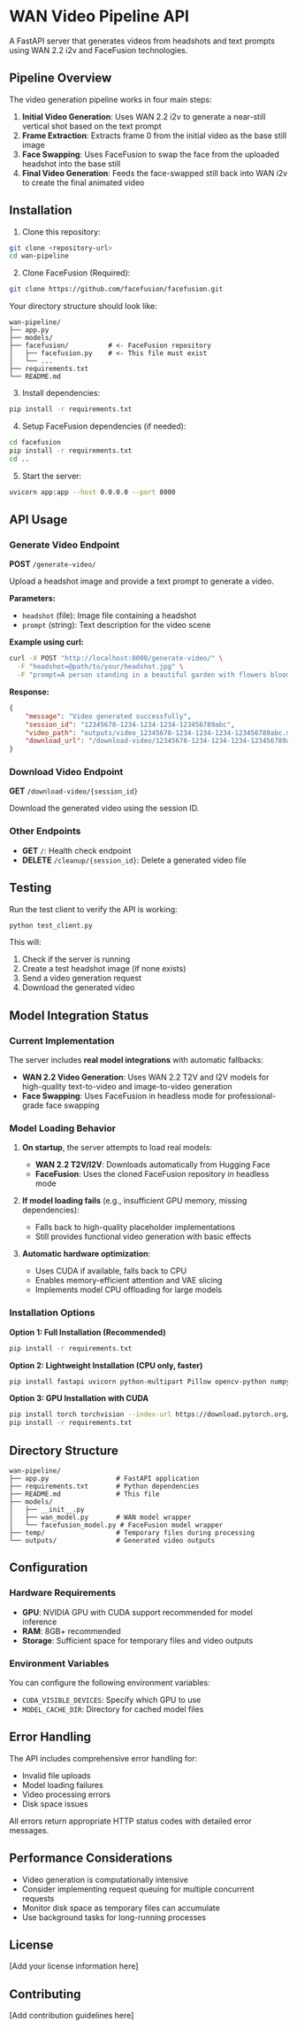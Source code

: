 # WAN Video Pipeline API

A FastAPI server that generates videos from headshots and text prompts using WAN 2.2 i2v and FaceFusion technologies.

## Pipeline Overview

The video generation pipeline works in four main steps:

1. **Initial Video Generation**: Uses WAN 2.2 i2v to generate a near-still vertical shot based on the text prompt
2. **Frame Extraction**: Extracts frame 0 from the initial video as the base still image
3. **Face Swapping**: Uses FaceFusion to swap the face from the uploaded headshot into the base still
4. **Final Video Generation**: Feeds the face-swapped still back into WAN i2v to create the final animated video

## Installation

1. Clone this repository:

```bash
git clone <repository-url>
cd wan-pipeline
```

2. Clone FaceFusion (Required):

```bash
git clone https://github.com/facefusion/facefusion.git
```

Your directory structure should look like:

```
wan-pipeline/
├── app.py
├── models/
├── facefusion/          # <- FaceFusion repository
│   ├── facefusion.py    # <- This file must exist
│   └── ...
├── requirements.txt
└── README.md
```

3. Install dependencies:

```bash
pip install -r requirements.txt
```

4. Setup FaceFusion dependencies (if needed):

```bash
cd facefusion
pip install -r requirements.txt
cd ..
```

5. Start the server:

```bash
uvicorn app:app --host 0.0.0.0 --port 8000
```

## API Usage

### Generate Video Endpoint

**POST** `/generate-video/`

Upload a headshot image and provide a text prompt to generate a video.

**Parameters:**

-   `headshot` (file): Image file containing a headshot
-   `prompt` (string): Text description for the video scene

**Example using curl:**

```bash
curl -X POST "http://localhost:8000/generate-video/" \
  -F "headshot=@path/to/your/headshot.jpg" \
  -F "prompt=A person standing in a beautiful garden with flowers blooming around them"
```

**Response:**

```json
{
	"message": "Video generated successfully",
	"session_id": "12345678-1234-1234-1234-123456789abc",
	"video_path": "outputs/video_12345678-1234-1234-1234-123456789abc.mp4",
	"download_url": "/download-video/12345678-1234-1234-1234-123456789abc"
}
```

### Download Video Endpoint

**GET** `/download-video/{session_id}`

Download the generated video using the session ID.

### Other Endpoints

-   **GET** `/`: Health check endpoint
-   **DELETE** `/cleanup/{session_id}`: Delete a generated video file

## Testing

Run the test client to verify the API is working:

```bash
python test_client.py
```

This will:

1. Check if the server is running
2. Create a test headshot image (if none exists)
3. Send a video generation request
4. Download the generated video

## Model Integration Status

### Current Implementation

The server includes **real model integrations** with automatic fallbacks:

-   **WAN 2.2 Video Generation**: Uses WAN 2.2 T2V and I2V models for high-quality text-to-video and image-to-video generation
-   **Face Swapping**: Uses FaceFusion in headless mode for professional-grade face swapping

### Model Loading Behavior

1. **On startup**, the server attempts to load real models:

    - **WAN 2.2 T2V/I2V**: Downloads automatically from Hugging Face
    - **FaceFusion**: Uses the cloned FaceFusion repository in headless mode

2. **If model loading fails** (e.g., insufficient GPU memory, missing dependencies):

    - Falls back to high-quality placeholder implementations
    - Still provides functional video generation with basic effects

3. **Automatic hardware optimization**:
    - Uses CUDA if available, falls back to CPU
    - Enables memory-efficient attention and VAE slicing
    - Implements model CPU offloading for large models

### Installation Options

**Option 1: Full Installation (Recommended)**

```bash
pip install -r requirements.txt
```

**Option 2: Lightweight Installation (CPU only, faster)**

```bash
pip install fastapi uvicorn python-multipart Pillow opencv-python numpy
```

**Option 3: GPU Installation with CUDA**

```bash
pip install torch torchvision --index-url https://download.pytorch.org/whl/cu118
pip install -r requirements.txt
```

## Directory Structure

```
wan-pipeline/
├── app.py                 # FastAPI application
├── requirements.txt       # Python dependencies
├── README.md              # This file
├── models/
│   ├── __init__.py
│   ├── wan_model.py       # WAN model wrapper
│   └── facefusion_model.py # FaceFusion model wrapper
├── temp/                  # Temporary files during processing
└── outputs/               # Generated video outputs
```

## Configuration

### Hardware Requirements

-   **GPU**: NVIDIA GPU with CUDA support recommended for model inference
-   **RAM**: 8GB+ recommended
-   **Storage**: Sufficient space for temporary files and video outputs

### Environment Variables

You can configure the following environment variables:

-   `CUDA_VISIBLE_DEVICES`: Specify which GPU to use
-   `MODEL_CACHE_DIR`: Directory for cached model files

## Error Handling

The API includes comprehensive error handling for:

-   Invalid file uploads
-   Model loading failures
-   Video processing errors
-   Disk space issues

All errors return appropriate HTTP status codes with detailed error messages.

## Performance Considerations

-   Video generation is computationally intensive
-   Consider implementing request queuing for multiple concurrent requests
-   Monitor disk space as temporary files can accumulate
-   Use background tasks for long-running processes

## License

[Add your license information here]

## Contributing

[Add contribution guidelines here]
